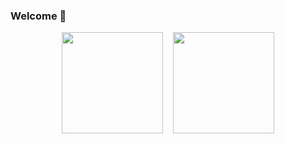 ### Welcome 👋

<div align="center">
  <img src="https://github-readme-stats.vercel.app/api?username=terryzhao127&include_all_commits=true&disable_animations=true" height="162"/>
  &nbsp;&nbsp;
  <img src="https://github-readme-stats.vercel.app/api/top-langs?username=terryzhao127&locale=en&layout=compact&card_width=350" height="162"/>
</div>

<!--
**terryzhao127/terryzhao127** is a ✨ _special_ ✨ repository because its `README.md` (this file) appears on your GitHub profile.

Here are some ideas to get you started:

- 🔭 I’m currently working on ...
- 🌱 I’m currently learning ...
- 👯 I’m looking to collaborate on ...
- 🤔 I’m looking for help with ...
- 💬 Ask me about ...
- 📫 How to reach me: ...
- 😄 Pronouns: ...
- ⚡ Fun fact: ...
-->
